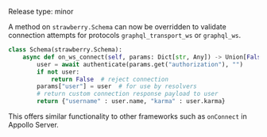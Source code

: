Release type: minor

A method on `strawberry.Schema` can now be overridden to validate connection attempts
for protocols `graphql_transport_ws` or `graphql_ws`.

```python
class Schema(strawberry.Schema):
    async def on_ws_connect(self, params: Dict[str, Any]) -> Union[False, None, Dict[str, Any]]:
        user = await authenticate(params.get("authorization"), "")
        if not user:
            return False  # reject connection
        params["user"] = user  # for use by resolvers
        # return custom connection response payload to user
        return {"username" : user.name, "karma" : user.karma}
```

This offers similar functionality to other frameworks such as `onConnect` in Appollo Server.
